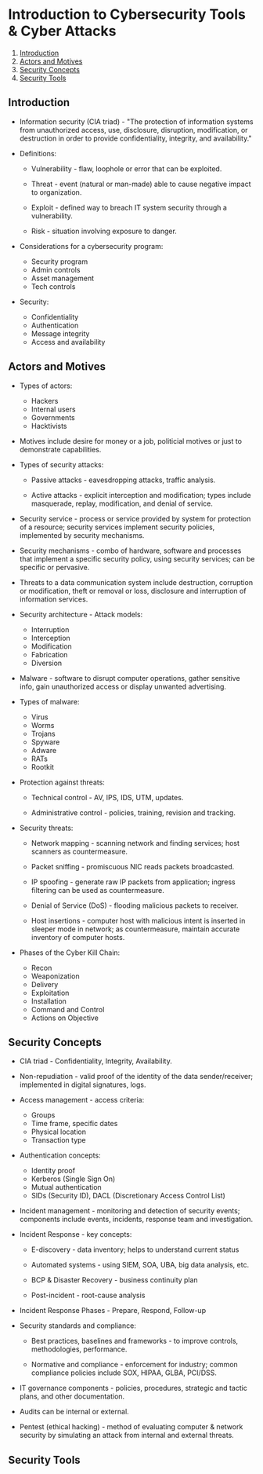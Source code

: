 # Introduction to Cybersecurity Tools & Cyber Attacks

1. [Introduction](#introduction)
2. [Actors and Motives](#actors-and-motives)
3. [Security Concepts](#security-concepts)
4. [Security Tools](#security-tools)

## Introduction

* Information security (CIA triad) - "The protection of information systems from unauthorized access, use, disclosure, disruption, modification, or destruction in order to provide confidentiality, integrity, and availability."

* Definitions:

  * Vulnerability - flaw, loophole or error that can be exploited.

  * Threat - event (natural or man-made) able to cause negative impact to organization.

  * Exploit - defined way to breach IT system security through a vulnerability.

  * Risk - situation involving exposure to danger.

* Considerations for a cybersecurity program:

  * Security program
  * Admin controls
  * Asset management
  * Tech controls

* Security:

  * Confidentiality
  * Authentication
  * Message integrity
  * Access and availability

## Actors and Motives

* Types of actors:

  * Hackers
  * Internal users
  * Governments
  * Hacktivists

* Motives include desire for money or a job, politicial motives or just to demonstrate capabilities.

* Types of security attacks:

  * Passive attacks - eavesdropping attacks, traffic analysis.

  * Active attacks - explicit interception and modification; types include masquerade, replay, modification, and denial of service.

* Security service - process or service provided by system for protection of a resource; security services implement security policies, implemented by security mechanisms.

* Security mechanisms - combo of hardware, software and processes that implement a specific security policy, using security services; can be specific or pervasive.

* Threats to a data communication system include destruction, corruption or modification, theft or removal or loss, disclosure and interruption of information services.

* Security architecture - Attack models:

  * Interruption
  * Interception
  * Modification
  * Fabrication
  * Diversion

* Malware - software to disrupt computer operations, gather sensitive info, gain unauthorized access or display unwanted advertising.

* Types of malware:

  * Virus
  * Worms
  * Trojans
  * Spyware
  * Adware
  * RATs
  * Rootkit

* Protection against threats:

  * Technical control - AV, IPS, IDS, UTM, updates.

  * Administrative control - policies, training, revision and tracking.

* Security threats:

  * Network mapping - scanning network and finding services; host scanners as countermeasure.

  * Packet sniffing - promiscuous NIC reads packets broadcasted.

  * IP spoofing - generate raw IP packets from application; ingress filtering can be used as countermeasure.

  * Denial of Service (DoS) - flooding malicious packets to receiver.

  * Host insertions - computer host with malicious intent is inserted in sleeper mode in network; as countermeasure, maintain accurate inventory of computer hosts.

* Phases of the Cyber Kill Chain:

  * Recon
  * Weaponization
  * Delivery
  * Exploitation
  * Installation
  * Command and Control
  * Actions on Objective

## Security Concepts

* CIA triad - Confidentiality, Integrity, Availability.

* Non-repudiation - valid proof of the identity of the data sender/receiver; implemented in digital signatures, logs.

* Access management - access criteria:

  * Groups
  * Time frame, specific dates
  * Physical location
  * Transaction type

* Authentication concepts:

  * Identity proof
  * Kerberos (Single Sign On)
  * Mutual authentication
  * SIDs (Security ID), DACL (Discretionary Access Control List)

* Incident management - monitoring and detection of security events; components include events, incidents, response team and investigation.

* Incident Response - key concepts:

  * E-discovery - data inventory; helps to understand current status

  * Automated systems - using SIEM, SOA, UBA, big data analysis, etc.

  * BCP & Disaster Recovery - business continuity plan

  * Post-incident - root-cause analysis

* Incident Response Phases - Prepare, Respond, Follow-up

* Security standards and compliance:

  * Best practices, baselines and frameworks - to improve controls, methodologies, performance.

  * Normative and compliance - enforcement for industry; common compliance policies include SOX, HIPAA, GLBA, PCI/DSS.

* IT governance components - policies, procedures, strategic and tactic plans, and other documentation.

* Audits can be internal or external.

* Pentest (ethical hacking) - method of evaluating computer & network security by simulating an attack from internal and external threats.

## Security Tools
